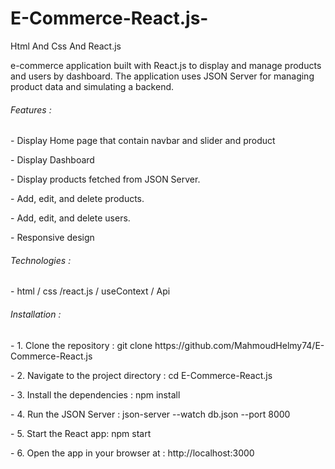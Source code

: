 # E-Commerce-React.js-
Html And Css And React.js

 e-commerce application built with React.js to display and manage products and users by dashboard. The application uses JSON Server for managing product data and simulating a backend.

<h6>Features :</h6>
<p>- Display Home page that contain navbar and slider and product</p>
<P>- Display Dashboard</P>
<p>- Display products fetched from JSON Server.</p>
<p>- Add, edit, and delete products.</p>
<p>- Add, edit, and delete users.</p>
<p>- Responsive design </p>

<h6>Technologies :</h6>
<P>- html / css /react.js / useContext / Api</P>

<h6>Installation :</h6>
<P>- 1. Clone the repository : git clone https://github.com/MahmoudHelmy74/E-Commerce-React.js </P>
<P>- 2. Navigate to the project directory : cd E-Commerce-React.js </P>
<P>- 3. Install the dependencies : npm install </P>
<P>- 4. Run the JSON Server : json-server --watch db.json --port 8000 </P>
<P>- 5. Start the React app: npm start</P>
<p>- 6. Open the app in your browser at : http://localhost:3000 </p>

